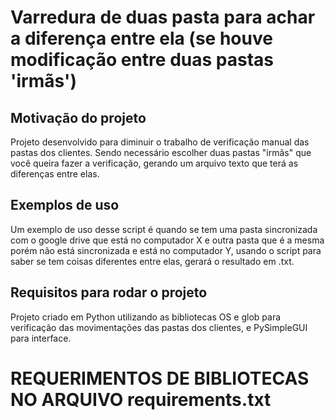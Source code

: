 # Varredura de duas pasta para achar a diferença entre ela (se houve modificação entre duas pastas 'irmãs')

## Motivação do projeto
Projeto desenvolvido para diminuir o trabalho de verificação manual das pastas dos clientes. Sendo necessário escolher duas pastas "irmãs" que você queira fazer a verificação, gerando um arquivo texto que terá as diferenças entre elas. 

## Exemplos de uso 

Um exemplo de uso desse script é quando se tem uma pasta sincronizada com o google drive que está no computador X e outra pasta que é a mesma porém não está sincronizada e está no computador Y, usando o script para saber se tem coisas diferentes entre elas, gerará o resultado em .txt.

## Requisitos para rodar o projeto
Projeto criado em Python utilizando as bibliotecas OS e glob para verificação das movimentações das pastas dos clientes, e PySimpleGUI para interface.

# REQUERIMENTOS DE BIBLIOTECAS NO ARQUIVO requirements.txt
